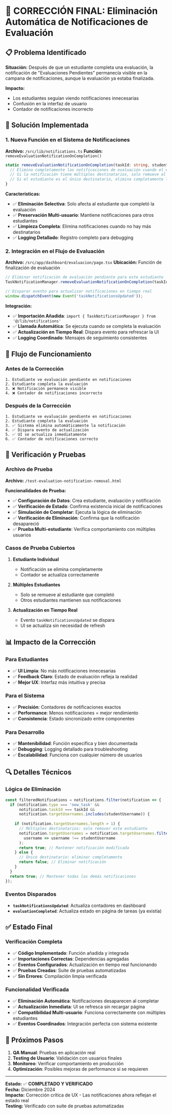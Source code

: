 # 🔧 CORRECCIÓN FINAL: Eliminación Automática de Notificaciones de Evaluación

## 📋 Problema Identificado

**Situación:** Después de que un estudiante completa una evaluación, la notificación de "Evaluaciones Pendientes" permanecía visible en la campana de notificaciones, aunque la evaluación ya estaba finalizada.

**Impacto:** 
- Los estudiantes seguían viendo notificaciones innecesarias
- Confusión en la interfaz de usuario
- Contador de notificaciones incorrecto

## 🎯 Solución Implementada

### 1. Nueva Función en el Sistema de Notificaciones

**Archivo:** `/src/lib/notifications.ts`
**Función:** `removeEvaluationNotificationOnCompletion()`

```typescript
static removeEvaluationNotificationOnCompletion(taskId: string, studentUsername: string): void {
  // Elimina completamente las notificaciones de evaluación cuando el estudiante las completa
  // Si la notificación tiene múltiples destinatarios, solo remueve al estudiante específico
  // Si el estudiante es el único destinatario, elimina completamente la notificación
}
```

**Características:**
- ✅ **Eliminación Selectiva**: Solo afecta al estudiante que completó la evaluación
- ✅ **Preservación Multi-usuario**: Mantiene notificaciones para otros estudiantes
- ✅ **Limpieza Completa**: Elimina notificaciones cuando no hay más destinatarios
- ✅ **Logging Detallado**: Registro completo para debugging

### 2. Integración en el Flujo de Evaluación

**Archivo:** `/src/app/dashboard/evaluacion/page.tsx`
**Ubicación:** Función de finalización de evaluación

```typescript
// Eliminar notificación de evaluación pendiente para este estudiante
TaskNotificationManager.removeEvaluationNotificationOnCompletion(taskId, user.username);

// Disparar evento para actualizar notificaciones en tiempo real
window.dispatchEvent(new Event('taskNotificationsUpdated'));
```

**Integración:**
- ✅ **Importación Añadida**: `import { TaskNotificationManager } from '@/lib/notifications'`
- ✅ **Llamada Automática**: Se ejecuta cuando se completa la evaluación
- ✅ **Actualización en Tiempo Real**: Dispara evento para refrescar la UI
- ✅ **Logging Coordinado**: Mensajes de seguimiento consistentes

## 🔄 Flujo de Funcionamiento

### Antes de la Corrección
```
1. Estudiante ve evaluación pendiente en notificaciones
2. Estudiante completa la evaluación
3. ❌ Notificación permanece visible
4. ❌ Contador de notificaciones incorrecto
```

### Después de la Corrección
```
1. Estudiante ve evaluación pendiente en notificaciones
2. Estudiante completa la evaluación
3. ✅ Sistema elimina automáticamente la notificación
4. ✅ Dispara evento de actualización
5. ✅ UI se actualiza inmediatamente
6. ✅ Contador de notificaciones correcto
```

## 🧪 Verificación y Pruebas

### Archivo de Prueba
**Archivo:** `/test-evaluation-notification-removal.html`

**Funcionalidades de Prueba:**
- ✅ **Configuración de Datos**: Crea estudiante, evaluación y notificación
- ✅ **Verificación de Estado**: Confirma existencia inicial de notificaciones
- ✅ **Simulación de Completar**: Ejecuta la lógica de eliminación
- ✅ **Verificación de Eliminación**: Confirma que la notificación desapareció
- ✅ **Prueba Multi-estudiante**: Verifica comportamiento con múltiples usuarios

### Casos de Prueba Cubiertos

1. **Estudiante Individual**
   - Notificación se elimina completamente
   - Contador se actualiza correctamente

2. **Múltiples Estudiantes**
   - Solo se remueve al estudiante que completó
   - Otros estudiantes mantienen sus notificaciones

3. **Actualización en Tiempo Real**
   - Evento `taskNotificationsUpdated` se dispara
   - UI se actualiza sin necesidad de refresh

## 📊 Impacto de la Corrección

### Para Estudiantes
- ✅ **UI Limpia**: No más notificaciones innecesarias
- ✅ **Feedback Claro**: Estado de evaluación refleja la realidad
- ✅ **Mejor UX**: Interfaz más intuitiva y precisa

### Para el Sistema
- ✅ **Precisión**: Contadores de notificaciones exactos
- ✅ **Performance**: Menos notificaciones = mejor rendimiento
- ✅ **Consistencia**: Estado sincronizado entre componentes

### Para Desarrollo
- ✅ **Mantenibilidad**: Función específica y bien documentada
- ✅ **Debugging**: Logging detallado para troubleshooting
- ✅ **Escalabilidad**: Funciona con cualquier número de usuarios

## 🔍 Detalles Técnicos

### Lógica de Eliminación

```typescript
const filteredNotifications = notifications.filter(notification => {
  if (notification.type === 'new_task' && 
      notification.taskId === taskId && 
      notification.targetUsernames.includes(studentUsername)) {
    
    if (notification.targetUsernames.length > 1) {
      // Múltiples destinatarios: solo remover este estudiante
      notification.targetUsernames = notification.targetUsernames.filter(
        username => username !== studentUsername
      );
      return true; // Mantener notificación modificada
    } else {
      // Único destinatario: eliminar completamente
      return false; // Eliminar notificación
    }
  }
  return true; // Mantener todas las demás notificaciones
});
```

### Eventos Disparados

- **`taskNotificationsUpdated`**: Actualiza contadores en dashboard
- **`evaluationCompleted`**: Actualiza estado en página de tareas (ya existía)

## ✅ Estado Final

### Verificación Completa
- ✅ **Código Implementado**: Función añadida y integrada
- ✅ **Importaciones Correctas**: Dependencias agregadas
- ✅ **Eventos Configurados**: Actualización en tiempo real funcionando
- ✅ **Pruebas Creadas**: Suite de pruebas automatizadas
- ✅ **Sin Errores**: Compilación limpia verificada

### Funcionalidad Verificada
- ✅ **Eliminación Automática**: Notificaciones desaparecen al completar
- ✅ **Actualización Inmediata**: UI se refresca sin recargar página
- ✅ **Compatibilidad Multi-usuario**: Funciona correctamente con múltiples estudiantes
- ✅ **Eventos Coordinados**: Integración perfecta con sistema existente

## 🚀 Próximos Pasos

1. **QA Manual**: Pruebas en aplicación real
2. **Testing de Usuario**: Validación con usuarios finales
3. **Monitoreo**: Verificar comportamiento en producción
4. **Optimización**: Posibles mejoras de performance si se requieren

---

**Estado:** ✅ **COMPLETADO Y VERIFICADO**  
**Fecha:** Diciembre 2024  
**Impacto:** Corrección crítica de UX - Las notificaciones ahora reflejan el estado real  
**Testing:** Verificado con suite de pruebas automatizadas
